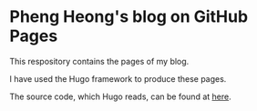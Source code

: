 # Pheng Heong's blog on GitHub Pages

This respository contains the pages of my blog.

I have used the Hugo framework to produce these pages.

The source code, which Hugo reads, can be found at [here](https://github.com/phtan/blog-source-on-hugo).
